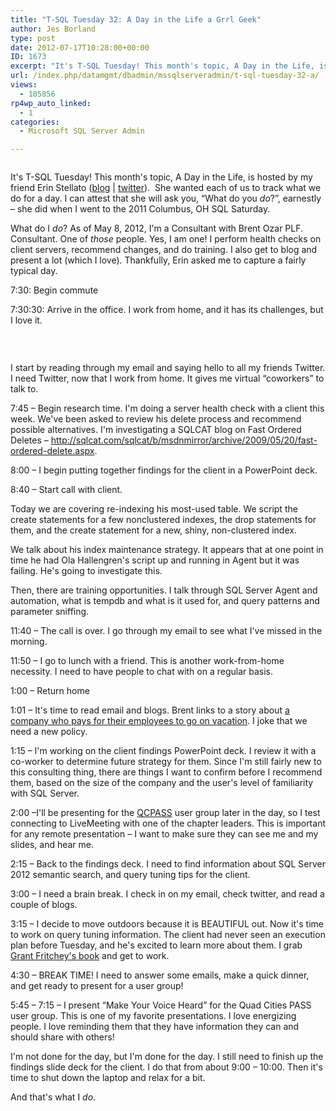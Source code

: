 ```yaml
---
title: "T-SQL Tuesday 32: A Day in the Life a Grrl Geek"
author: Jes Borland
type: post
date: 2012-07-17T10:28:00+00:00
ID: 1673
excerpt: "It's T-SQL Tuesday! This month's topic, A Day in the Life, is hosted by my friend Erin Stellato.  She wanted each of us to track what we do for a day. I can attest that she will ask you, \"What do you do?\", earnestly – she did when I wen&hellip;"
url: /index.php/datamgmt/dbadmin/mssqlserveradmin/t-sql-tuesday-32-a/
views:
  - 105856
rp4wp_auto_linked:
  - 1
categories:
  - Microsoft SQL Server Admin

---
```

[][1]

<p style="text-align: center;">
  <img src="http://sqlblog.com/blogs/argenis_fernandez/TSQL2sDay150x150_thumb_2AA4EA0F.jpg" alt="" />
</p>

It's T-SQL Tuesday! This month's topic, A Day in the Life, is hosted by my friend Erin Stellato ([blog][2] | [twitter][3]).  She wanted each of us to track what we do for a day. I can attest that she will ask you, “What do you _do_?”, earnestly – she did when I went to the 2011 Columbus, OH SQL Saturday.

What do I _do_? As of May 8, 2012, I'm a Consultant with Brent Ozar PLF. Consultant. One of _those_ people. Yes, I am one! I perform health checks on client servers, recommend changes, and do training. I also get to blog and present a lot (which I love). Thankfully, Erin asked me to capture a fairly typical day.

7:30: Begin commute

7:30:30: Arrive in the office. I work from home, and it has its challenges, but I love it.

 

<p style="text-align: center;">
  <img src="/wp-content/uploads/users/grrlgeek/my office.jpg" alt="" />
</p>

I start by reading through my email and saying hello to all my friends Twitter. I need Twitter, now that I work from home. It gives me virtual “coworkers” to talk to.

7:45 – Begin research time. I'm doing a server health check with a client this week. We've been asked to review his delete process and recommend possible alternatives. I'm investigating a SQLCAT blog on Fast Ordered Deletes – <http://sqlcat.com/sqlcat/b/msdnmirror/archive/2009/05/20/fast-ordered-delete.aspx>.

8:00 – I begin putting together findings for the client in a PowerPoint deck.

8:40 – Start call with client.

Today we are covering re-indexing his most-used table. We script the create statements for a few nonclustered indexes, the drop statements for them, and the create statement for a new, shiny, non-clustered index.

We talk about his index maintenance strategy. It appears that at one point in time he had Ola Hallengren's script up and running in Agent but it was failing. He's going to investigate this.

Then, there are training opportunities. I talk through SQL Server Agent and automation, what is tempdb and what is it used for, and query patterns and parameter sniffing.

11:40 – The call is over. I go through my email to see what I've missed in the morning.

11:50 – I go to lunch with a friend. This is another work-from-home necessity. I need to have people to chat with on a regular basis.

1:00 – Return home

1:01 – It's time to read email and blogs. Brent links to a story about [a company who pays for their employees to go on vacation][4]. I joke that we need a new policy.

1:15 – I'm working on the client findings PowerPoint deck. I review it with a co-worker to determine future strategy for them. Since I'm still fairly new to this consulting thing, there are things I want to confirm before I recommend them, based on the size of the company and the user's level of familiarity with SQL Server.

2:00 –I'll be presenting for the [QCPASS][5] user group later in the day, so I test connecting to LiveMeeting with one of the chapter leaders. This is important for any remote presentation – I want to make sure they can see me and my slides, and hear me.

2:15 – Back to the findings deck. I need to find information about SQL Server 2012 semantic search, and query tuning tips for the client.

3:00 – I need a brain break. I check in on my email, check twitter, and read a couple of blogs.

3:15 – I decide to move outdoors because it is BEAUTIFUL out. Now it's time to work on query tuning information. The client had never seen an execution plan before Tuesday, and he's excited to learn more about them. I grab [Grant Fritchey's book][6] and get to work.

4:30 – BREAK TIME! I need to answer some emails, make a quick dinner, and get ready to present for a user group!

5:45 – 7:15 – I present “Make Your Voice Heard” for the Quad Cities PASS user group. This is one of my favorite presentations. I love energizing people. I love reminding them that they have information they can and should share with others!

I'm not done for the day, but I'm done for the day. I still need to finish up the findings slide deck for the client. I do that from about 9:00 – 10:00. Then it's time to shut down the laptop and relax for a bit.

And that's what I _do_.

 [1]: http://erinstellato.com/2012/07/invitation-for-tsql-tuesday-day-life/
 [2]: http://erinstellato.com/
 [3]: http://twitter.com/erinstellato
 [4]: http://www.fullcontact.com/2012/07/10/paid-paid-vacation/
 [5]: http://qcpass.sqlpass.org/
 [6]: http://www.simple-talk.com/books/sql-books/sql-server-execution-plans/